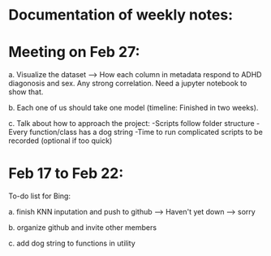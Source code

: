 # Documentation of weekly notes: 


# Meeting on Feb 27: 
a. Visualize the dataset --> How each column in metadata respond to ADHD diagonosis and sex. Any strong correlation. Need a jupyter notebook to show that. 

b. Each one of us should take one model (timeline: Finished in two weeks). 

c. Talk about how to approach the project: 
    -Scripts follow folder structure
    -Every function/class has a dog string 
    -Time to run complicated scripts to be recorded (optional if too quick)

# Feb 17 to Feb 22: 

To-do list for Bing: 

a. finish KNN inputation and push to github --> Haven't yet down --> sorry 

b. organize github and invite other members 

c. add dog string to functions in utility 